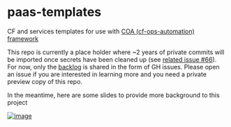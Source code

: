 # paas-templates

CF and services templates for use with [COA (cf-ops-automation) framework](https://github.com/orange-cloudfoundry/cf-ops-automation) 

This repo is currently a place holder where ~2 years of private commits will be imported once secrets have been cleaned up (see [related issue #66](https://github.com/orange-cloudfoundry/paas-templates/issues/65)). For now, only the [backlog](https://github.com/orange-cloudfoundry/paas-templates/projects/2) is shared in the form of GH issues. Please open an issue if you are interested in learning more and you need a private preview copy of this repo.

In the meantime, here are some slides to provide more background to this project

[![image](https://user-images.githubusercontent.com/4748380/45743582-a8073f00-bbfc-11e8-920f-323a496ba9a3.png)](https://docs.google.com/presentation/d/1nmJWFLzQvE6NmxmOWiexzx2XKbFi-G8dTT_9xoT1Swc/edit?usp=sharing)
